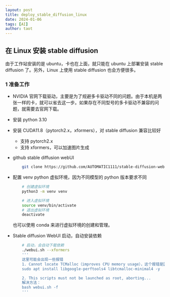 ```yaml
---
layout: post
title: deploy_stable_diffusion_linux
date: 2024-01-06
tags: [AI]
author: taot
---
```


## 在 Linux 安装 stable diffusion

由于工作站安装的是 ubuntu，卡也在上面，就只能在 ubuntu 上部署安装 stable diffusion 了。另外，Linux 上使用 stable diffusion 也会方便很多。

### 1 准备工作

* NVIDIA 官网下载驱动，主要是为了规避多卡驱动不同的问题。由于本机是两张一样的卡，就可以省去这一步。如果存在不同型号的多卡驱动不兼容的问题，就需要去官网下载。
* 安装 python 3.10
* 安装 CUDA11.8（pytorch2.x，xformers），对 stable diffusion 兼容比较好
    * 支持 pytorch2.x
    * 支持 xformers，可以加速图片生成
* github stable diffusion webUI
    ```bash
        git clone https://github.com/AUTOMATIC1111/stable-diffusion-webui.git
    ```
* 配置 venv python 虚拟环境，因为不同模型的 python 版本要求不同
    ```bash
        # 创建虚拟环境
        python3 -m venv venv

        # 进入虚拟环境
        source venv/bin/activate
        # 退出虚拟环境
        deactivate

    ```
    也可以使用 conda 来进行虚拟环境的创建和管理。

* Stable diffusion WebUI 启动，自动安装依赖
    ```bash
        # 启动，会自动下载依赖
        ./webui.sh --xformers
        '''
        这里可能会出现一些报错
        1. Cannot locate TCMalloc（improves CPU memory usage），这个报错是因为缺少 libgoogle-perftools4 和 libtcmalloc-minimal4，直接安装即可
        sudo apt install libgoogle-perftools4 libtcmalloc-minimal4 -y

        2. This scripts must not be launched as root, aborting...
        解决方法：
        bash webui.sh -f
        '''
    ```


